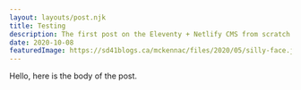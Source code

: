 ```yaml
---
layout: layouts/post.njk
title: Testing
description: The first post on the Eleventy + Netlify CMS from scratch blog
date: 2020-10-08
featuredImage: https://sd41blogs.ca/mckennac/files/2020/05/silly-face.jpg
---
```


Hello, here is the body of the post.